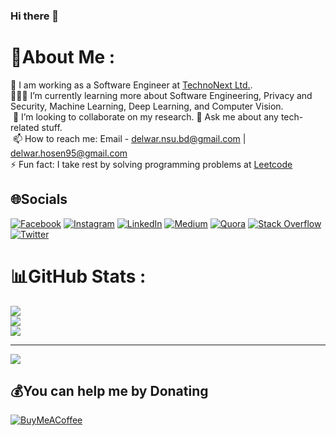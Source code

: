 ### Hi there 👋
# 💫About Me :
🔭 I am working as a Software Engineer at [TechnoNext Ltd.](https://technonext.com/).   
👨🏻‍💻 I’m currently learning more about Software Engineering, Privacy and Security, Machine Learning, Deep Learning, and Computer Vision.  
 👥 I’m looking to collaborate on my research.
💬 Ask me about any tech-related stuff.  
 📫 How to reach me: Email - [delwar.nsu.bd@gmail.com](mailto:delwar.nsu.bd@gmail.com) | [delwar.hosen95@gmail.com](mailto:delwar.hosen95@gmail.com)   
⚡ Fun fact: I take rest by solving programming problems at [Leetcode](https://leetcode.com/delwar9/)  

## 🌐Socials
[![Facebook](https://img.shields.io/badge/Facebook-%231877F2.svg?logo=Facebook&logoColor=white)](https://www.facebook.com/dhosen99/) [![Instagram](https://img.shields.io/badge/Instagram-%23E4405F.svg?logo=Instagram&logoColor=white)](https://instagram.com/delwar9/) [![LinkedIn](https://img.shields.io/badge/LinkedIn-%230077B5.svg?logo=linkedin&logoColor=white)](https://www.linkedin.com/in/delwar9/) [![Medium](https://img.shields.io/badge/Medium-12100E?logo=medium&logoColor=white)](https://medium.com/@delwarhosen) [![Quora](https://img.shields.io/badge/Quora-%23B92B27.svg?logo=Quora&logoColor=white)](https://www.quora.com/profile/Delwar-Hosen-6) [![Stack Overflow](https://img.shields.io/badge/-Stackoverflow-FE7A16?logo=stack-overflow&logoColor=white)](https://stackoverflow.com/users/6301526) [![Twitter](https://img.shields.io/badge/Twitter-%231DA1F2.svg?logo=Twitter&logoColor=white)](https://twitter.com/Delwar911)

<!-- [![Reddit](https://img.shields.io/badge/Reddit-%23FF4500.svg?logo=Reddit&logoColor=white)](https://reddit.com/user/Relative_Tip_3647) -->
<!-- 
# 💻Tech Stack
![C](https://img.shields.io/badge/c-%2300599C.svg?style=plastic&logo=c&logoColor=white) ![C++](https://img.shields.io/badge/c++-%2300599C.svg?style=plastic&logo=c%2B%2B&logoColor=white) ![GraphQL](https://img.shields.io/badge/-GraphQL-E10098?style=plastic&logo=graphql&logoColor=white) ![JavaScript](https://img.shields.io/badge/javascript-%23323330.svg?style=plastic&logo=javascript&logoColor=%23F7DF1E) ![LaTeX](https://img.shields.io/badge/latex-%23008080.svg?style=plastic&logo=latex&logoColor=white) ![Markdown](https://img.shields.io/badge/markdown-%23000000.svg?style=plastic&logo=markdown&logoColor=white) ![Python](https://img.shields.io/badge/python-3670A0?style=plastic&logo=python&logoColor=ffdd54) ![TypeScript](https://img.shields.io/badge/typescript-%23007ACC.svg?style=plastic&logo=typescript&logoColor=white) ![AWS](https://img.shields.io/badge/AWS-%23FF9900.svg?style=plastic&logo=amazon-aws&logoColor=white) ![Heroku](https://img.shields.io/badge/heroku-%23430098.svg?style=plastic&logo=heroku&logoColor=white) ![Anaconda](https://img.shields.io/badge/Anaconda-%2344A833.svg?style=plastic&logo=anaconda&logoColor=white) ![Apollo-GraphQL](https://img.shields.io/badge/-ApolloGraphQL-311C87?style=plastic&logo=apollo-graphql) ![Bootstrap](https://img.shields.io/badge/bootstrap-%23563D7C.svg?style=plastic&logo=bootstrap&logoColor=white) ![DjangoREST](https://img.shields.io/badge/DJANGO-REST-ff1709?style=plastic&logo=django&logoColor=white&color=ff1709&labelColor=gray) ![Express.js](https://img.shields.io/badge/express.js-%23404d59.svg?style=plastic&logo=express&logoColor=%2361DAFB) ![Flask](https://img.shields.io/badge/flask-%23000.svg?style=plastic&logo=flask&logoColor=white) ![NestJS](https://img.shields.io/badge/nestjs-%23E0234E.svg?style=plastic&logo=nestjs&logoColor=white) ![Next JS](https://img.shields.io/badge/Next-black?style=plastic&logo=next.js&logoColor=white) ![NodeJS](https://img.shields.io/badge/node.js-6DA55F?style=plastic&logo=node.js&logoColor=white) ![React Native](https://img.shields.io/badge/react_native-%2320232a.svg?style=plastic&logo=react&logoColor=%2361DAFB) ![React](https://img.shields.io/badge/react-%2320232a.svg?style=plastic&logo=react&logoColor=%2361DAFB) ![MySQL](https://img.shields.io/badge/mysql-%2300f.svg?style=plastic&logo=mysql&logoColor=white) ![Postgres](https://img.shields.io/badge/postgres-%23316192.svg?style=plastic&logo=postgresql&logoColor=white) ![MongoDB](https://img.shields.io/badge/MongoDB-%234ea94b.svg?style=plastic&logo=mongodb&logoColor=white) ![NumPy](https://img.shields.io/badge/numpy-%23013243.svg?style=plastic&logo=numpy&logoColor=white) ![Pandas](https://img.shields.io/badge/pandas-%23150458.svg?style=plastic&logo=pandas&logoColor=white) ![PyTorch](https://img.shields.io/badge/PyTorch-%23EE4C2C.svg?style=plastic&logo=PyTorch&logoColor=white) ![scikit-learn](https://img.shields.io/badge/scikit--learn-%23F7931E.svg?style=plastic&logo=scikit-learn&logoColor=white) ![Notion](https://img.shields.io/badge/Notion-%23000000.svg?style=plastic&logo=notion&logoColor=white) ![Trello](https://img.shields.io/badge/Trello-%23026AA7.svg?style=plastic&logo=Trello&logoColor=white) -->
# 📊GitHub Stats :
![](https://github-readme-stats.vercel.app/api?username=Delwar9&theme=tokyonight&hide_border=true&include_all_commits=true&count_private=true)<br/>
![](https://github-readme-streak-stats.herokuapp.com/?user=Delwar9&theme=tokyonight&hide_border=true)<br/>
![](https://github-readme-stats.vercel.app/api/top-langs/?username=Delwar9&theme=tokyonight&hide_border=true&include_all_commits=true&count_private=true&layout=compact)

<!-- ## 🏆GitHub Trophies
![](https://github-profile-trophy.vercel.app/?username=Delwar9&theme=juicyfresh&no-frame=true&no-bg=true&margin-w=4)

### ✍️Random Dev Quote
![](https://quotes-github-readme.vercel.app/api?type=horizontal&theme=tokyonight)
 -->
---
[![](https://visitcount.itsvg.in/api?id=dipta007&icon=0&color=5)](https://visitcount.itsvg.in)

  ## 💰You can help me by Donating
  [![BuyMeACoffee](https://img.shields.io/badge/Buy%20Me%20a%20Coffee-ffdd00?style=for-the-badge&logo=buy-me-a-coffee&logoColor=black)](https://www.buymeacoffee.com/delwar9) 
<!--  [![PayPal](https://img.shields.io/badge/PayPal-00457C?style=for-the-badge&logo=paypal&logoColor=white)](https://paypal.me/Delwar9)  -->

  <!-- Proudly created with GPRM ( https://gprm.itsvg.in ) -->
  
